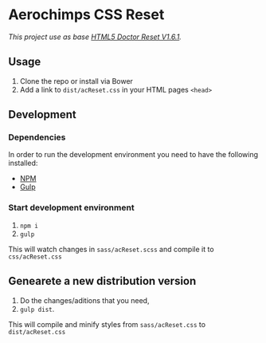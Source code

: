 # Aerochimps CSS Reset

_This project use as base [HTML5 Doctor Reset V1.6.1](http://html5doctor.com/html-5-reset-stylesheet/)._

## Usage

1. Clone the repo or install via Bower
2. Add a link to `dist/acReset.css` in your HTML pages `<head>`

## Development

### Dependencies

In order to run the development environment you need to have the following installed:
- [NPM](https://www.npmjs.com/)
- [Gulp](https://gulpjs.com/)


### Start development environment

1. `npm i`
2. `gulp`

This will watch changes in `sass/acReset.scss` and compile it to `css/acReset.css`

## Genearete a new distribution version

1. Do the changes/aditions that you need,
2. `gulp dist`.

This will compile and minify styles from `sass/acReset.css` to `dist/acReset.css`  